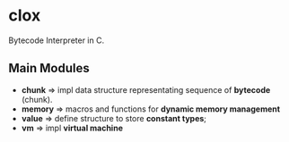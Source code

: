 # clox
Bytecode Interpreter in C.

## Main Modules
* **chunk**   => impl data structure representating sequence of **bytecode** (chunk).
* **memory**  => macros and functions for **dynamic memory management**
* **value**   => define structure to store **constant types**;
* **vm**      => impl **virtual machine**
